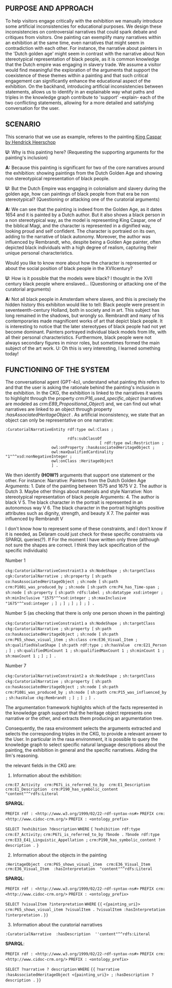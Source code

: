 ## PURPOSE AND APPROACH

To help visitors engage critically with the exhibition we manually introduce some artificial inconsistencies for educational purposes. We design these inconsistencies on controversial narratives that could spark debate and critiques from visitors. One painting can exemplify many narratives within an exhibition at the same time, even narratives that might seem in contradiction with each other. For instance, the narrative about painters in the 'Dutch golden age' might seem in contrast with the narrative about Non stereotypical representation of black people, as it is common knowledge that the Dutch empire was engaging in slavery trade. We assume a visitor would find meaningful the exploration of the arguments that support the coexistence of these themes within a painting and that such critical engagement can significantly enhance the educational aspect of the exhibition.
On the backhand, introducing artificial inconsistencies between statements, allows us to identify in an explainable way what paths and triples in the knowledge graph contribute to 'support' -explain- each of the two conflicting statements, allowing for a more detailed and satisfying conversation for the user.

## SCENARIO 
This scenario that we use as example, referes to the painting [King Caspar by Hendrick Heerschop](https://commons.wikimedia.org/wiki/File:Hendrick-Heerschop-Koning-Caspar-1654.-Olieverf-op-paneel.-Berlijn-Staatliche-Museen.jpg)

**U:** Why is this painting here? (Requesting the supporting arguments for the painting's inclusion)

**A:** Because this painting is significant for two of the core narratives around the exhibition: showing paintings from the Dutch Golden Age and showing non stereotypical representation of black people.

**U:** But the Dutch Empire was engaging in colonialism and slavery during the golden age, how can paintings of black people from that era be non stereotypical? (Questioning or attacking one of the curatorial arguments)

**A:** We can see that the painting is indeed from the Golden Age, as it dates 1654 and it is painted by a Dutch author. But it also shows a black person in a non stereotypical way, as the model is representing King Caspar, one of the biblical Magi, and the character is represented in a dignified way, looking proud and self confident. The character is portraied on its own, adding to the narrative of black autonomy. Moreover, the author was influenced by Rembrandt, who, despite being a Golden Age painter, often depicted black individuals with a high degree of realism, capturing their unique personal characteristics.

Would you like to know more about how the character is represented or about the social position of black people in the XVIIcentury?

**U:** How is it possible that the models were black? I thought in the XVII century black people where enslaved... (Questioning or attacking one of the curatorial arguments)

**A:** Not all black people in Amsterdam where slaves, and this is precisely the hidden history this exhibiton would like to tell: Black people were present in seventeenth-century Holland, both in society and in art. This subject has long remained in the shadows, but wrongly so. Rembrandt and many of his contemporaries made magnificent works of art that depict black people. It is interesting to notice that the later stereotypes of black people had not yet become dominant. Painters portrayed individual black models from life, with all their personal characteristics. Furthermore, black people were not always secondary figures in minor roles, but sometimes formed the main subject of the art work. 
U: Oh this is very interesting, I learned something today!


## FUNCTIONING OF THE SYSTEM

The conversational agent (GPT-4o), understand what painting _this_ refers to and that the user is asking the rationale behind the painting's inclusion in the exhibition. In the CKG, the exhibition is linked to the narratives it wants to highlight through the property *crm:P16_used_specific_object* (narratives are modeled as *crm:E89_Propositional_Object*) and, we can find out what narratives are linked to an object through property *:hasAssociatedHeritageObject* .
As artificial inconsistency, we state that an object can only be representative on one narrative:

```
:CuratorialNarrativeEntity rdf:type owl:Class ;

                           rdfs:subClassOf 
                                         [ rdf:type owl:Restriction ;
					owl:onProperty :hasAssociatedHeritageObject ;
					owl:maxQualifiedCardinality "1"^^xsd:nonNegativeInteger ;
					owl:onClass :HeritageObject
					] .
``` 
We then identify **(HOW?)** arguments that support one statement or the other. For instance:
	Narrative: Painters from the Dutch Golden Age
		Arguments: 
				1. Date of the painting between 1575 and 1675 V
				2. The author is Dutch
				3. Maybe other things about materials and style
	Narrative: Non stereotypical representation of black people
		Arguments: 
				4. The author is black V
				5. The black character in the portrait is represented in an autonomous way V
				6. The black character in the portrait highlights positive attributes such as dignity, strength, and beauty X
				7. The painter was influenced by Rembrandt V

I don't know how to represent some of these constraints, and I don't know if it is needed, as Delaram could just check for these specific constraints via SPARQL queries(?). 
If  For the moment I have written only three (although not sure the shapes are correct. I think they lack specification of the specific individuals)

Number 1

`ckg:CuratorialNarrativeConstraint3`
    `a sh:NodeShape ;`
    `sh:targetClass cgk:CuratorialNarrative ;`
    `sh:property [`
        `sh:path co:hasAssociatedHeritageObject ;`
        `sh:node [`
            `sh:path crm:P108i_was_produced_by ;`
            `sh:node [`
                `sh:path crm:P4_has_Time-span ;`
                `sh:node [`
                    `sh:property [`
                        `sh:path rdfs:label ;`
                        `sh:datatype xsd:integer ;`
                        `sh:minInclusive "1575"^^xsd:integer ;`
                        `sh:maxInclusive "1675"^^xsd:integer ;`
                    `] ;`
                `] ;`
            `] ;`
        `] ;`
    `] .` 

Number 5 (as checking that there is only one person shown in the painting)

`ckg:CuratorialNarrativeConstraint1`
    `a sh:NodeShape ;`
    `sh:targetClass ckg:CuratorialNarrative ;`
    `sh:property [`
        `sh:path co:hasAssociatedHeritageObject ;`
        `sh:node [`
            `sh:path crm:P65_shows_visual_item ;`
            `sh:class crm:E36_Visual_Item ;`
            `sh:qualifiedValueShape [`
                `sh:path rdf:type ;`
                `sh:hasValue  crm:E21_Person ;`
            `] ;`
            `sh:qualifiedMinCount 1 ;`
            `sh:qualifiedMaxCount 1 ;`
            `sh:minCount 1 ;`
            `sh:maxCount 1 ;`
        `] ;`
    `] .`

Number  7

`ckg:CuratorialNarrativeConstraint2`
    `a sh:NodeShape ;`
    `sh:targetClass ckg:CuratorialNarrative ;`
    `sh:property [`
        `sh:path co:hasAssociatedHeritageObject ;`
        `sh:node [`
            `sh:path crm:P108i_was_produced_by ;`
            `sh:node [`
                `sh:path crm:P15_was_influenced_by ;`
                `sh:hasValue ckg:Rembrandt ;`
            `] ;`
        `] ;`
    `] .`

The argumentation framework highlights which of the facts represented in the knowledge graph support that the heritage object represents one narrative or the other, and extracts them producing an argumentation tree.

Consequently, the rasa environment selects the arguments extracted and selects the corresponding triples in the CKG, to provide a relevant answer to the User.
In particular in the rasa environment, it is possible to query the knowledge graph to select specific natural language descriptions about the painting, the exhibition in general and the specific narratives. Aiding the llm's reasoning.

the relevant fields in the CKG are:
1. Information about the exhibition: 

`crm:E7_Activity  crm:P67i_is_referred_to_by  crm:E1_Description`
`crm:E1_Description  crm:P190_has_symbolic_content  "content"^^rdfs:Literal`

**SPARQL**:

`PREFIX rdf : <http://www.w3.org/1999/02/22-rdf-syntax-ns#>`
`PREFIX crm: <http://www.cidoc-crm.org/>`
`PREFIX : <ontology_prefix>`

`SELECT ?exhibition ?description`
`WHERE` 
`{`
`?exhibition rdf:type crm:E7_Activity;`
		`crm:P67i_is_referred_to_by ?bnode .`
`?bnode rdf:type crm:E33_E41_Linguistic_Appellation ;`
		`crm:P190_has_symbolic_content ?description .`
`}`

2. Information about the objects in the painting

`:HeritageObject  crm:P65_shows_visual_item  crm:E36_Visual_Item`
`crm:E36_Visual_Item  :hasInterpretation  "content"^^rdfs:Literal`

**SPARQL**:

`PREFIX rdf : <http://www.w3.org/1999/02/22-rdf-syntax-ns#>`
`PREFIX crm: <http://www.cidoc-crm.org/>`
`PREFIX : <ontology_prefix>`

`SELECT ?visualItem ?interpretation`
`WHERE`
`{{`
	`<{painting_uri}> crm:P65_shows_visual_item ?visualItem .`
	`?visualItem :hasInterpretation ?interpretation` .
`}}`

3. Information about the curatorial narratives

`:CuratorialNarrative  :hasDescription  ''content"^^rdfs:Literal`

**SPARQL**:

`PREFIX rdf : <http://www.w3.org/1999/02/22-rdf-syntax-ns#>`
`PREFIX crm: <http://www.cidoc-crm.org/>`
`PREFIX : <ontology_prefix>`

`SELECT ?narrative ? description`
`WHERE`
`{{`
`?narrative :hasAssociatedHeritageObject <{painting_uri}> ;`
		`:hasDescription ?description .`
`}}`
